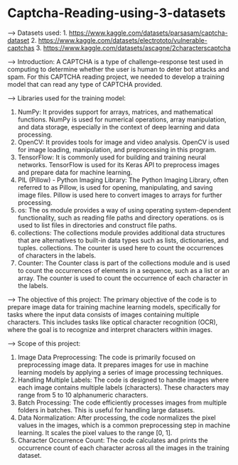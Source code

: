 # Captcha-Reading-using-3-datasets

--> Datasets used: 
        1. https://www.kaggle.com/datasets/parsasam/captcha-dataset
        2. https://www.kaggle.com/datasets/electrototo/vulnerable-captchas
        3. https://www.kaggle.com/datasets/ascagne/2characterscaptcha
    
--> Introduction:
A CAPTCHA is a type of challenge–response test used in computing to determine whether the user is human to deter bot attacks and spam. For this CAPTCHA reading project, we needed to develop a training model that can read any type of CAPTCHA provided.

--> Libraries used for the training model:
  1. NumPy: It provides support for arrays, matrices, and mathematical functions. NumPy is used for numerical operations, array manipulation, and data storage, especially in the context of deep learning and data processing.
  2. OpenCV: It provides tools for image and video analysis. OpenCV is used for image loading, manipulation, and preprocessing in this program.
  3. TensorFlow: It is commonly used for building and training neural networks. TensorFlow is used for its Keras API to preprocess images and prepare data for machine learning.
  4. PIL (Pillow) - Python Imaging Library: The Python Imaging Library, often referred to as Pillow, is used for opening, manipulating, and saving image files. Pillow is used here to convert images to arrays for further processing.
  5. os: The os module provides a way of using operating system-dependent functionality, such as reading file paths and directory operations. os is used to list files in directories and construct file paths.
  6. collections: The collections module provides additional data structures that are alternatives to built-in data types such as lists, dictionaries, and tuples.
collections. The counter is used here to count the occurrences of characters in the labels.
  7. Counter: The Counter class is part of the collections module and is used to count the occurrences of elements in a sequence, such as a list or an array. The counter is used to count the occurrence of each character in the labels.

--> The objective of this project:
  The primary objective of the code is to prepare image data for training machine learning models, specifically for tasks where the input data consists of images containing multiple characters. This includes tasks like optical character recognition (OCR), where the goal is to recognize and interpret characters within images.

--> Scope of this project:
  1. Image Data Preprocessing: The code is primarily focused on preprocessing image data. It prepares images for use in machine learning models by applying a series of image processing techniques.
  2. Handling Multiple Labels: The code is designed to handle images where each image contains multiple labels (characters). These characters may range from 5 to 10 alphanumeric characters.
  3. Batch Processing: The code efficiently processes images from multiple folders in batches. This is useful for handling large datasets.
  4. Data Normalization: After processing, the code normalizes the pixel values in the images, which is a common preprocessing step in machine learning. It scales the pixel values to the range [0, 1].
  5. Character Occurrence Count: The code calculates and prints the occurrence count of each character across all the images in the training dataset.



